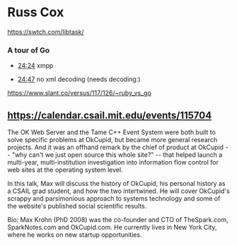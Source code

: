 # Russ Cox

https://swtch.com/libtask/

### A tour of Go

- [24:24](https://youtu.be/ytEkHepK08c?t=1465) xmpp

- [24:47](https://youtu.be/ytEkHepK08c?t=1487) no xml decoding (needs decoding:)

https://www.slant.co/versus/117/126/~ruby_vs_go



## https://calendar.csail.mit.edu/events/115704

The OK Web Server and the Tame C++ Event System were both built to solve specific problems at OkCupid, but became more general research projects. And it was an offhand remark by the chief of product at OkCupid -- "why can't we just open source this whole site?" -- that helped launch a multi-year, multi-institution investigation into information flow control for web sites at the operating system level.

In this talk, Max will discuss the history of OkCupid, his personal history as a CSAIL grad student, and how the two intertwined. He will cover OkCupid's scrappy and parsimonious approach to systems technology and some of the website's published social scientific results.

Bio: Max Krohn (PhD 2008) was the co-founder and CTO of TheSpark.com, SparkNotes.com and OkCupid.com. He currently lives in New York City, where he works on new startup opportunities.



